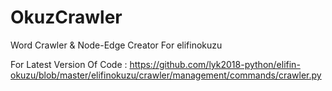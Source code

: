 # OkuzCrawler
Word Crawler &amp; Node-Edge Creator For elifinokuzu

For Latest Version Of Code : https://github.com/lyk2018-python/elifin-okuzu/blob/master/elifinokuzu/crawler/management/commands/crawler.py
